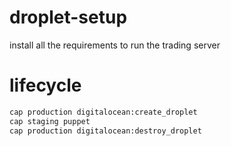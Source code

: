 # droplet-setup
install all the requirements to run the trading server

# lifecycle
```bash
cap production digitalocean:create_droplet
cap staging puppet
cap production digitalocean:destroy_droplet
```
